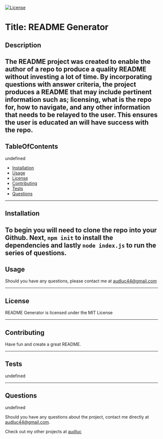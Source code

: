 

[![License](https://img.shields.io/badge/License-MIT-orange.svg)](https://opensource.org/licenses/MIT)

# Title: README Generator

## Description 
The README project was created to enable the author of a repo to produce a quality README without investing a lot of time. By incorporating questions with answer criteria, the project produces a README that may include pertinent information such as; licensing, what is the repo for, how to navigate, and any other information that needs to be relayed to the user. This ensures the user is educated an will have success with the repo.
---

## TableOfContents
undefined

* [Installation](#installation)
* [Usage](#usage)
* [License](#license)
* [Contributing](#contributing)
* [Tests](#tests)
* [Questions](#questions)
---
## Installation
To begin you will need to clone the repo into your Github. Next, `npm init` to install the dependencies and lastly `node index.js` to run the series of questions.
---
## Usage
Should you have any questions, please contact me at audluc44@gmail.com

---
## License 
README Generator is licensed under the MIT License

---

## Contributing
Have fun and create a great README.

---

## Tests
undefined

---

## Questions
undefined

Should you have any questions about the project, contact me directly at [audluc44@gmail.com](mailto:audluc44@gmail.com).

Check out my other projects at [audluc](https://github.com/audluc)

